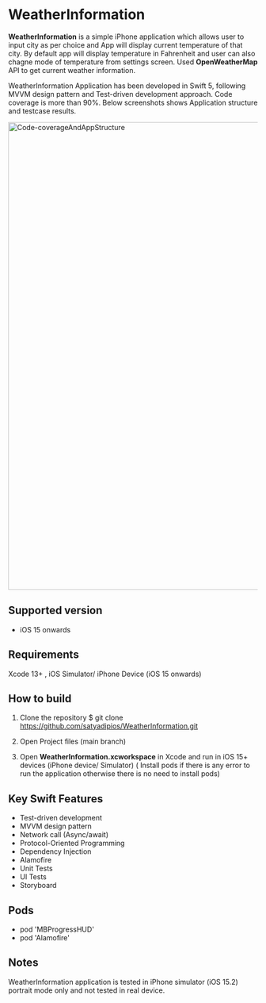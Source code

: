 # WeatherInformation

**WeatherInformation** is a simple iPhone application which allows user to input city as per choice and App will display current temperature of that city. By default app will display temperature in Fahrenheit and user can also chagne mode of temperature from settings screen. Used **OpenWeatherMap** API to get current weather information. 

WeatherInformation Application has been developed in Swift 5, following MVVM design pattern and Test-driven development approach. Code coverage is more than 90%. Below screenshots shows Application structure and testcase results. 

<img width="943" alt="Code-coverageAndAppStructure" src="https://user-images.githubusercontent.com/103358766/162612049-928dbacb-d20c-4171-a135-67cd37102bde.png">
 
## Supported version
- iOS 15 onwards  

## Requirements
 Xcode 13+ , iOS Simulator/ iPhone Device (iOS 15 onwards) 

## How to build

1) Clone the repository
$ git clone https://github.com/satyadipios/WeatherInformation.git

2) Open Project files (main branch)
3) Open **WeatherInformation.xcworkspace** in Xcode and run in iOS 15+ devices (iPhone device/ Simulator) ( Install pods if there is any error to run the application otherwise there is no need to install pods)

## Key Swift Features  
* Test-driven development 
* MVVM design pattern 
* Network call (Async/await)
* Protocol-Oriented Programming 
* Dependency Injection
* Alamofire
* Unit Tests
* UI Tests
* Storyboard 

## Pods 

  * pod 'MBProgressHUD'
  * pod 'Alamofire'
  

## Notes 
WeatherInformation application is tested in iPhone simulator (iOS 15.2) portrait mode only and not tested in real device. 
